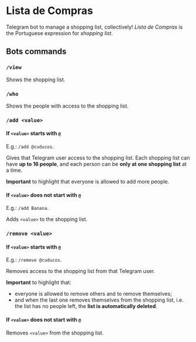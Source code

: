 # Lista de Compras

Telegram bot to manage a shopping list, collectively! _Lista de Compras_ is the Portuguese expression for _shopping list_.

## Bots commands

### `/view`

Shows the shopping list.

### `/who`

Shows the people with access to the shopping list.

### `/add <value>`

#### If `<value>` starts with `@`

E.g.: `/add @cuducos`.

Gives that Telegram user access to the shopping list. Each shopping list can have **up to 16 people**, and each person can be **only at one shopping list** at a time.

**Important** to highlight that everyone is allowed to add more people.

#### If `<value>` does not start with `@`

E.g.: `/add Banana`.

Adds `<value>` to the shopping list.

### `/remove <value>`

#### If `<value>` starts with `@`

E.g.: `/remove @cuducos`.

Removes access to the shopping list from that Telegram user.

**Important** to highlight that:
* everyone is allowed to remove others and to remove themselves;
* and when the last one removes themselves from the shopping list, i.e. the list has no people left, the **list is automatically deleted**.

#### If `<value>` does not start with `@`

Removes `<value>` from the shopping list.
